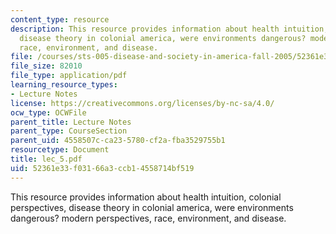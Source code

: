 ```yaml
---
content_type: resource
description: This resource provides information about health intuition, colonial perspectives,
  disease theory in colonial america, were environments dangerous? modern perspectives,
  race, environment, and disease.
file: /courses/sts-005-disease-and-society-in-america-fall-2005/52361e33f03166a3ccb14558714bf519_lec_5.pdf
file_size: 82010
file_type: application/pdf
learning_resource_types:
- Lecture Notes
license: https://creativecommons.org/licenses/by-nc-sa/4.0/
ocw_type: OCWFile
parent_title: Lecture Notes
parent_type: CourseSection
parent_uid: 4558507c-ca23-5780-cf2a-fba3529755b1
resourcetype: Document
title: lec_5.pdf
uid: 52361e33-f031-66a3-ccb1-4558714bf519
---
```

This resource provides information about health intuition, colonial perspectives, disease theory in colonial america, were environments dangerous? modern perspectives, race, environment, and disease.